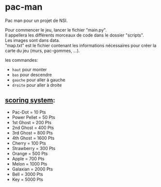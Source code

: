 # pac-man

Pac man pour un projet de NSI.

Pour commencer le jeu, lancer le fichier "main.py".  
Il appellera les différents morceaux de code dans le dossier "scripts".  
Les images sont dans data.  
"map.txt" est le fichier contenant les informations nécessaires pour créer la carte du jeu (murs, pac-gommes, ...).


les commandes:
- `haut` pour monter
- `bas` pour descendre
- `gauche` pour aller à gauche
- `droite` pour aller à droite

## [scoring system](https://pacman.fandom.com/wiki/Point_Configurations):

- Pac-Dot = 10 Pts
- Power Pellet = 50 Pts
- 1st Ghost = 200 Pts
- 2nd Ghost = 400 Pts
- 3rd Ghost = 800 Pts
- 4th Ghost = 1600 Pts
- Cherry = 100 Pts
- Strawberry = 300 Pts
- Orange = 500 Pts
- Apple = 700 Pts
- Melon = 1000 Pts
- Galaxian = 2000 Pts
- Bell = 3000 Pts
- Key = 5000 Pts
